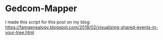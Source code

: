 # Gedcom-Mapper
I made this script for this post on my blog: https://famgenealogy.blogspot.com/2018/02/visualizing-shared-events-in-your-tree.html
